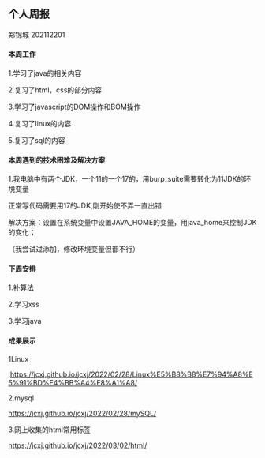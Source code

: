 ## 个人周报

郑锦城 202112201

#### 本周工作

1.学习了java的相关内容

2.复习了html，css的部分内容

3.学习了javascript的DOM操作和BOM操作

4.复习了linux的内容

5.复习了sql的内容

#### 本周遇到的技术困难及解决方案

1.我电脑中有两个JDK，一个11的一个17的，用burp_suite需要转化为11JDK的环境变量

正常写代码需要用17的JDK,刚开始使不弄一直出错

解决方案：设置在系统变量中设置JAVA_HOME的变量，用java_home来控制JDK的变化；

（我尝试过添加，修改环境变量但都不行）

#### 下周安排

1.补算法

2.学习xss

3.学习java

#### 成果展示

1Linux

.https://jcxj.github.io/jcxj/2022/02/28/Linux%E5%B8%B8%E7%94%A8%E5%91%BD%E4%BB%A4%E8%A1%A8/

2.mysql

https://jcxj.github.io/jcxj/2022/02/28/mySQL/

3.网上收集的html常用标签

https://jcxj.github.io/jcxj/2022/03/02/html/
